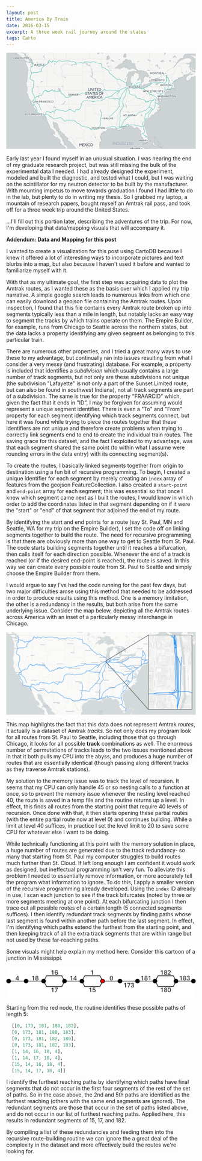 ```yaml
---
layout: post
title: America By Train
date: 2016-03-15
excerpt: A three week rail journey around the states
tags: Carto
---
```


[![image](/images/posts/america_by_train.png)](/posts/AmericaByTrain)

Early last year I found myself in an unusual situation. I was nearing the end of my graduate research project, but was still missing the bulk of the experimental data I needed. I had already designed the experiment, modeled and built the diagnostic, and tested what I could, but I was waiting on the scintillator for my neutron detector to be built by the manufacturer. With mounting impetus to move towards graduation I found I had little to do in the lab, but plenty to do in writing my thesis. So I grabbed my laptop, a mountain of research papers, bought myself an Amtrak rail pass, and took off for a three week trip around the United States.

...I'll fill out this portion later, describing the adventures of the trip. For now, I'm developing that data/mapping visuals that will accompany it.

**Addendum: Data and Mapping for this post**

I wanted to create a visualization for this post using CartoDB because I knew it offered a lot of interesting ways to incorporate pictures and text blurbs into a map, but also because I haven't used it before and wanted to familiarize myself with it.

With that as my ultimate goal, the first step was acquiring data to plot the Amtrak routes, as I wanted these as the basis over which I applied my trip narrative. A simple google search leads to numerous links from which one can easily download a geojson file containing the Amtrak routes. Upon inspection, I found that this file contains every Amtrak route broken up into segments typically less than a mile in length, but notably lacks an easy way to segment the tracks by which trains operate on them. The Empire Builder, for example, runs from Chicago to Seattle across the northern states, but the data lacks a property identifying any given segment as belonging to this particular train.

There are numerous other properties, and I tried a great many ways to use these to my advantage, but continually ran into issues resulting from what I consider a very messy (and frustrating) database. For example, a property is included that identifies a *subdivision* which usually contains a large number of track segments, but not only are these subdivisions not unique (the subdivision "Lafayette" is not only a part of the Sunset Limited route, but can also be found in southwest Indiana), not all track segments are part of a subdivision. The same is true for the property "FRAARCID" which, given the fact that it ends in "ID", I may be forgiven for assuming would represent a unique segment identifier. There is even a "To" and "From" property for each segment identifying which track segments connect, but here it was found while trying to piece the routes together that these identifiers are not unique and therefore create problems when trying to correctly link segments end to end to create the individual train routes. The saving grace for this dataset, and the fact I exploited to my advantage, was that each segment shared the same point (to within what I assume were rounding errors in the data entry) with its connecting segment(s).

To create the routes, I basically linked segments together from origin to destination using a fun bit of recursive programming. To begin, I created a unique identifier for each segment by merely creating an `index` array of features from the geojson FeatureCollection. I also created a `start-point` and `end-point` array for each segment; this was essential so that once I knew which segment came next as I built the routes, I would know in which order to add the coordinates listed in that segment depending on if it were the "start" or "end" of that segment that adjoined the end of my route.

By identifying the start and end points for a route (say St. Paul, MN and Seattle, WA for my trip on the Empire Builder), I set the code off on linking segments together to build the route. The need for recursive programming is that there are obviously more than one way to get to Seattle from St. Paul. The code starts building segments together until it reaches a bifurcation, then calls itself for each direction possible. Whenever the end of a track is reached (or if the desired end-point is reached), the route is saved. In this way we can create every possible route from St. Paul to Seattle and simply choose the Empire Builder from them.

I would argue to say I've had the code running for the past few days, but two major difficulties arose using this method that needed to be addressed in order to produce results using this method. One is a memory limitation, the other is a redundancy in the results, but both arise from the same underlying issue. Consider the map below, depicting all the Amtrak routes across America with an inset of a particularly messy interchange in Chicago.

![image](/images/posts/abt_messy.png)

This map highlights the fact that this data does not represent Amtrak *routes*, it actually is a dataset of Amtrak *tracks*. So not only does my program look for all routes from St. Paul to Seattle, including those that go through Chicago, it looks for all possible **track** combinations as well. The enormous number of permutations of tracks leads to the two issues mentioned above in that it both pulls my CPU into the abyss, and produces a huge number of routes that are essentially identical (though passing along different tracks as they traverse Amtrak stations).

My solution to the memory issue was to track the level of recursion. It seems that my CPU can only handle 45 or so nesting calls to a function at once, so to prevent the memory issue whenever the nesting level reached 40, the route is saved in a temp file and the routine returns up a level. In effect, this finds all routes from the starting point that require 40 levels of recursion. Once done with that, it then starts opening these partial routes (with the entire partial route now at level 0) and continues building. While a limit at level 40 suffices, in practice I set the level limit to 20 to save some CPU for whatever else I want to be doing.

While technically functioning at this point with the memory solution in place, a huge number of routes are generated due to the track redundancy- so many that starting from St. Paul my computer struggles to build routes much further than St. Cloud. If left long enough I am confident it would work as designed, but ineffectual programming isn't very fun. To alleviate this problem I needed to essentially remove information, or more accurately tell the program what information to ignore. To do this, I apply a smaller version of the recursive programming already developed. Using the `index` ID already in use, I scan each junction to see if the track bifurcates (noted by three or more segments meeting at one point). At each bifurcating junction I then trace out all possible routes of a certain length (5 connected segments suffices). I then identify redundant track segments by finding paths whose last segment is found within another path before the last segment. In effect, I'm identifying which paths extend the furthest from the starting point, and then keeping track of all the extra track segments that are within range but not used by these far-reaching paths.

Some visuals might help explain my method here. Consider this cartoon of a junction in Mississippi.

![image](/images/posts/abt_redundancy_cartoon.png)

Starting from the red node, the routine identifies these possible paths of length 5:
```Python
  [[0, 173, 181, 180, 182],
  [0, 173, 181, 180, 183],
  [0, 173, 181, 182, 180],
  [0, 173, 181, 182, 183],
  [1, 14, 16, 18, 4],
  [1, 14, 17, 18, 4],
  [15, 14, 16, 18, 4],
  [15, 14, 17, 18, 4]]
```
I identify the furthest reaching paths by identifying which paths have final segments that do not occur in the first four segments of the rest of the set of paths. So in the case above, the 2nd and 5th paths are identified as the furthest reaching (others with the same end segments are ignored). The redundant segments are those that occur in the set of paths listed above, and do not occur in our list of furthest reaching paths. Applied here, this results in redundant segments of 15, 17, and 182.

By compiling a list of these redundancies and feeding them into the recursive route-building routine we can ignore the a great deal of the complexity in the dataset and more effectively build the routes we're looking for.
